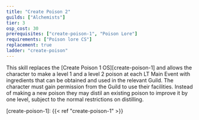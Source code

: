```yaml
---
title: "Create Poison 2"
guilds: ["Alchemists"]
tier: 3
osp_cost: 30
prerequisites: ["create-poison-1", "Poison Lore"]
requirements: ["Poison lore CS"]
replacement: true
ladder: "create-poison"
---
```

This skill replaces the [Create Poison 1 OS][create-poison-1] and allows the character to make a level 1 and a level 2 poison at each LT Main Event with ingredients that can be obtained and used in the relevant Guild. The character must gain permission from the Guild to use their facilities. Instead of making a new poison they may distil an existing poison to improve it by one level, subject to the normal restrictions on distilling.

[create-poison-1]: {{< ref "create-poison-1" >}}